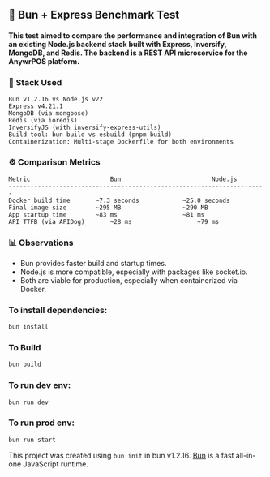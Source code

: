 ## 🧪 Bun + Express Benchmark Test

#### This test aimed to compare the performance and integration of Bun with an existing Node.js backend stack built with Express, Inversify, MongoDB, and Redis. The backend is a REST API microservice for the AnywrPOS platform.

### 🔧 Stack Used

```
Bun v1.2.16 vs Node.js v22
Express v4.21.1
MongoDB (via mongoose)
Redis (via ioredis)
InversifyJS (with inversify-express-utils)
Build tool: bun build vs esbuild (pnpm build)
Containerization: Multi-stage Dockerfile for both environments
```

### ⚙️ Comparison Metrics
```
Metric	                    Bun	                        Node.js
-----------------------------------------------------------------------
Docker build time	    ~7.3 seconds	        ~25.0 seconds
Final image size	    ~295 MB	                ~290 MB
App startup time	    ~83 ms	                ~81 ms
API TTFB (via APIDog)	    ~28 ms	                ~79 ms
```

### 📊 Observations
- Bun provides faster build and startup times.
- Node.js is more compatible, especially with packages like socket.io.
- Both are viable for production, especially when containerized via Docker.

### To install dependencies:

```bash
bun install
```

### To Build
```bash
bun build
```

### To run dev env:

```bash
bun run dev
```

### To run prod env:

```bash
bun run start
```

This project was created using `bun init` in bun v1.2.16. [Bun](https://bun.sh) is a fast all-in-one JavaScript runtime.
